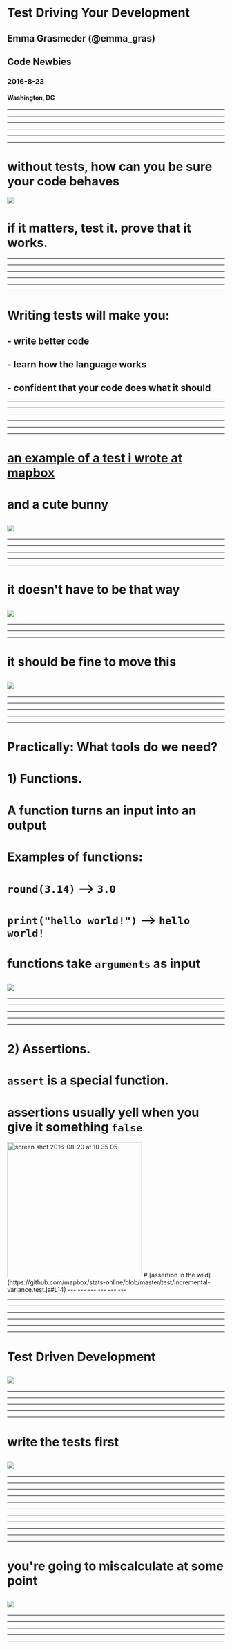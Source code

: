 # Test Driving Your Development
## Emma Grasmeder (@emma_gras)
## Code Newbies
### 2016-8-23
#### Washington, DC
---
---
---
---
---
---
# without tests, how can you be sure your code behaves
![](http://i.imgur.com/zWDKoeD.gif)
# if it matters, test it. prove that it works.
---
---
---
---
---
---
# Writing tests will make you:
## - write better code 
## - learn how the language works
## - confident that your code does what it should
---
---
---
---
---
---
# [an example of a test i wrote at mapbox](https://github.com/mapbox/stats-online/blob/master/test/incremental-variance.test.js#L6-L16)
# and a cute bunny
![](http://img.pandawhale.com/post-14955-Smiling-Bunny-gif-t2bs.gif)
---
---
---
---
---
---
# it doesn't have to be that way
![](http://img.pandawhale.com/post-10513-Code-Refactoring-Cat-in-Bathtu-U295.gif)
---
---
---
---
# it should be fine to move this
![](http://www.gifbin.com/bin/012011/1295259386_pug-puppy-has-a-mishap-while-playing-with-ball.gif)
---
---
---
---
---
---
# Practically: What tools do we need?
# 1) Functions.
# A function turns an input into an output
# Examples of functions:
# `round(3.14)` --> `3.0`
# `print("hello world!")` --> `hello world!`
# functions take `arguments` as input
![](https://blooper0223.files.wordpress.com/2016/04/where-will-your-cat-be-when-the-catnip-kicks-in.gif)
---
---
---
---
---
---
# 2) Assertions.
# `assert` is a special function.
# assertions usually yell when you give it something `false`
<img width="312" alt="screen shot 2016-08-20 at 10 35 05" src="https://cloud.githubusercontent.com/assets/8107614/17831828/f72adb06-66c1-11e6-8aac-cea63ad5db1b.png">
# [assertion in the wild](https://github.com/mapbox/stats-online/blob/master/test/incremental-variance.test.js#L14)
---
---
---
---
---
---


---
---
---
---
---
---
# Test Driven Development
![](http://i.imgur.com/eeQrJhv.gif)
---
---
---
---
---
---
# write the tests first
![](http://viralgifs.com/wp-content/uploads/2014/03/cat_whatchusay.gif?fb43fe)
---
---
---
---
---
---



---
---
---
---
---
---
# you're going to miscalculate at some point

![](http://www.somepets.com/wp-content/uploads/2013/10/funny-gifs-dogs10.gif)
---
---
---
---
---
---
